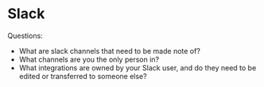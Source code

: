 # Slack

Questions:
- What are slack channels that need to be made note of?
- What channels are you the only person in?
- What integrations are owned by your Slack user, and do they need to be edited or transferred to someone else?
